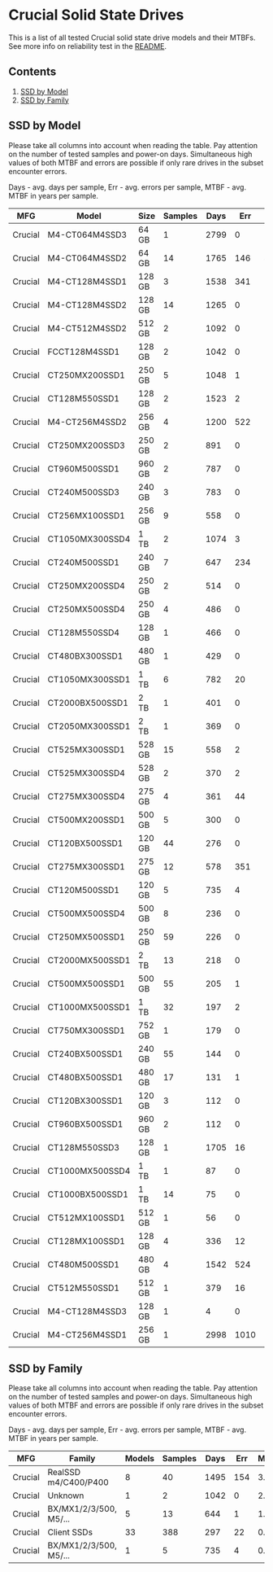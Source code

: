 Crucial Solid State Drives
==========================

This is a list of all tested Crucial solid state drive models and their MTBFs. See
more info on reliability test in the [README](https://github.com/bsdhw/SMART).

Contents
--------

1. [ SSD by Model  ](#ssd-by-model)
2. [ SSD by Family ](#ssd-by-family)

SSD by Model
------------

Please take all columns into account when reading the table. Pay attention on the
number of tested samples and power-on days. Simultaneous high values of both MTBF
and errors are possible if only rare drives in the subset encounter errors.

Days - avg. days per sample,
Err  - avg. errors per sample,
MTBF - avg. MTBF in years per sample.

| MFG       | Model              | Size   | Samples | Days  | Err   | MTBF |
|-----------|--------------------|--------|---------|-------|-------|------|
| Crucial   | M4-CT064M4SSD3     | 64 GB  | 1       | 2799  | 0     | 7.67   |
| Crucial   | M4-CT064M4SSD2     | 64 GB  | 14      | 1765  | 146   | 4.69   |
| Crucial   | M4-CT128M4SSD1     | 128 GB | 3       | 1538  | 341   | 3.57   |
| Crucial   | M4-CT128M4SSD2     | 128 GB | 14      | 1265  | 0     | 3.47   |
| Crucial   | M4-CT512M4SSD2     | 512 GB | 2       | 1092  | 0     | 2.99   |
| Crucial   | FCCT128M4SSD1      | 128 GB | 2       | 1042  | 0     | 2.86   |
| Crucial   | CT250MX200SSD1     | 250 GB | 5       | 1048  | 1     | 2.68   |
| Crucial   | CT128M550SSD1      | 128 GB | 2       | 1523  | 2     | 2.61   |
| Crucial   | M4-CT256M4SSD2     | 256 GB | 4       | 1200  | 522   | 2.52   |
| Crucial   | CT250MX200SSD3     | 250 GB | 2       | 891   | 0     | 2.44   |
| Crucial   | CT960M500SSD1      | 960 GB | 2       | 787   | 0     | 2.16   |
| Crucial   | CT240M500SSD3      | 240 GB | 3       | 783   | 0     | 2.15   |
| Crucial   | CT256MX100SSD1     | 256 GB | 9       | 558   | 0     | 1.53   |
| Crucial   | CT1050MX300SSD4    | 1 TB   | 2       | 1074  | 3     | 1.50   |
| Crucial   | CT240M500SSD1      | 240 GB | 7       | 647   | 234   | 1.41   |
| Crucial   | CT250MX200SSD4     | 250 GB | 2       | 514   | 0     | 1.41   |
| Crucial   | CT250MX500SSD4     | 250 GB | 4       | 486   | 0     | 1.33   |
| Crucial   | CT128M550SSD4      | 128 GB | 1       | 466   | 0     | 1.28   |
| Crucial   | CT480BX300SSD1     | 480 GB | 1       | 429   | 0     | 1.18   |
| Crucial   | CT1050MX300SSD1    | 1 TB   | 6       | 782   | 20    | 1.13   |
| Crucial   | CT2000BX500SSD1    | 2 TB   | 1       | 401   | 0     | 1.10   |
| Crucial   | CT2050MX300SSD1    | 2 TB   | 1       | 369   | 0     | 1.01   |
| Crucial   | CT525MX300SSD1     | 528 GB | 15      | 558   | 2     | 0.96   |
| Crucial   | CT525MX300SSD4     | 528 GB | 2       | 370   | 2     | 0.94   |
| Crucial   | CT275MX300SSD4     | 275 GB | 4       | 361   | 44    | 0.84   |
| Crucial   | CT500MX200SSD1     | 500 GB | 5       | 300   | 0     | 0.82   |
| Crucial   | CT120BX500SSD1     | 120 GB | 44      | 276   | 0     | 0.76   |
| Crucial   | CT275MX300SSD1     | 275 GB | 12      | 578   | 351   | 0.70   |
| Crucial   | CT120M500SSD1      | 120 GB | 5       | 735   | 4     | 0.65   |
| Crucial   | CT500MX500SSD4     | 500 GB | 8       | 236   | 0     | 0.65   |
| Crucial   | CT250MX500SSD1     | 250 GB | 59      | 226   | 0     | 0.62   |
| Crucial   | CT2000MX500SSD1    | 2 TB   | 13      | 218   | 0     | 0.60   |
| Crucial   | CT500MX500SSD1     | 500 GB | 55      | 205   | 1     | 0.55   |
| Crucial   | CT1000MX500SSD1    | 1 TB   | 32      | 197   | 2     | 0.50   |
| Crucial   | CT750MX300SSD1     | 752 GB | 1       | 179   | 0     | 0.49   |
| Crucial   | CT240BX500SSD1     | 240 GB | 55      | 144   | 0     | 0.39   |
| Crucial   | CT480BX500SSD1     | 480 GB | 17      | 131   | 1     | 0.34   |
| Crucial   | CT120BX300SSD1     | 120 GB | 3       | 112   | 0     | 0.31   |
| Crucial   | CT960BX500SSD1     | 960 GB | 2       | 112   | 0     | 0.31   |
| Crucial   | CT128M550SSD3      | 128 GB | 1       | 1705  | 16    | 0.27   |
| Crucial   | CT1000MX500SSD4    | 1 TB   | 1       | 87    | 0     | 0.24   |
| Crucial   | CT1000BX500SSD1    | 1 TB   | 14      | 75    | 0     | 0.21   |
| Crucial   | CT512MX100SSD1     | 512 GB | 1       | 56    | 0     | 0.15   |
| Crucial   | CT128MX100SSD1     | 128 GB | 4       | 336   | 12    | 0.14   |
| Crucial   | CT480M500SSD1      | 480 GB | 4       | 1542  | 524   | 0.08   |
| Crucial   | CT512M550SSD1      | 512 GB | 1       | 379   | 16    | 0.06   |
| Crucial   | M4-CT128M4SSD3     | 128 GB | 1       | 4     | 0     | 0.01   |
| Crucial   | M4-CT256M4SSD1     | 256 GB | 1       | 2998  | 1010  | 0.01   |

SSD by Family
-------------

Please take all columns into account when reading the table. Pay attention on the
number of tested samples and power-on days. Simultaneous high values of both MTBF
and errors are possible if only rare drives in the subset encounter errors.

Days - avg. days per sample,
Err  - avg. errors per sample,
MTBF - avg. MTBF in years per sample.

| MFG       | Family                 | Models | Samples | Days  | Err   | MTBF |
|-----------|------------------------|--------|---------|-------|-------|------|
| Crucial   | RealSSD m4/C400/P400   | 8      | 40      | 1495  | 154   | 3.72   |
| Crucial   | Unknown                | 1      | 2       | 1042  | 0     | 2.86   |
| Crucial   | BX/MX1/2/3/500, M5/... | 5      | 13      | 644   | 1     | 1.47   |
| Crucial   | Client SSDs            | 33     | 388     | 297   | 22    | 0.66   |
| Crucial   | BX/MX1/2/3/500, M5/... | 1      | 5       | 735   | 4     | 0.65   |
